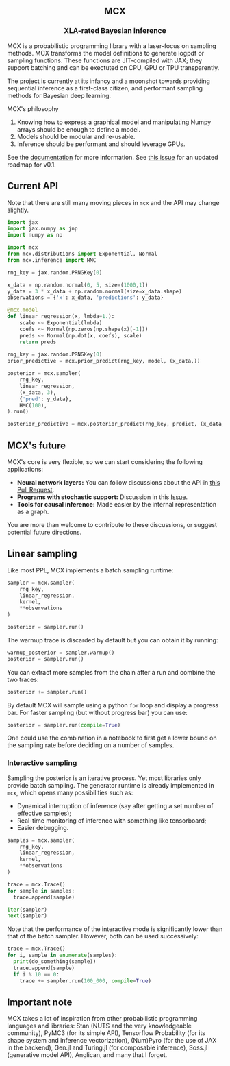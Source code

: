 <h2 align="center">
  MCX
</h2>

<h3 align="center">
 XLA-rated Bayesian inference
</h3>

MCX is a probabilistic programming library with a laser-focus on sampling
methods. MCX transforms the model definitions to generate logpdf or sampling
functions. These functions are JIT-compiled with JAX; they support batching and
can be exectuted on CPU, GPU or TPU transparently.

The project is currently at its infancy and a moonshot towards providing
sequential inference as a first-class citizen, and performant sampling methods
for Bayesian deep learning.

MCX's philosophy

1. Knowing how to express a graphical model and manipulating Numpy arrays should
   be enough to define a model.
2. Models should be modular and re-usable.
3. Inference should be performant and should leverage GPUs.

See the [documentation](https://rlouf.github.io/mcx) for more information. See [this issue](https://github.com/rlouf/mcx/issues/1) for an updated roadmap for v0.1.

## Current API

Note that there are still many moving pieces in `mcx` and the API may change
slightly.

```python
import jax
import jax.numpy as jnp
import numpy as np

import mcx
from mcx.distributions import Exponential, Normal
from mcx.inference import HMC

rng_key = jax.random.PRNGKey(0)

x_data = np.random.normal(0, 5, size=(1000,1))
y_data = 3 * x_data + np.random.normal(size=x_data.shape)
observations = {'x': x_data, 'predictions': y_data}

@mcx.model
def linear_regression(x, lmbda=1.):
    scale <~ Exponential(lmbda)
    coefs <~ Normal(np.zeros(np.shape(x)[-1]))
    preds <~ Normal(np.dot(x, coefs), scale)
    return preds
    
rng_key = jax.random.PRNGKey(0)
prior_predictive = mcx.prior_predict(rng_key, model, (x_data,))

posterior = mcx.sampler(
    rng_key,
    linear_regression,
    (x_data, 3),
    {'pred': y_data},
    HMC(100),
).run()

posterior_predictive = mcx.posterior_predict(rng_key, predict, (x_data,), trace)
```

## MCX's future

MCX's core is very flexible, so we can start considering the following
applications:

- **Neural network layers:** You can follow discussions about the API in [this Pull Request](https://github.com/rlouf/mcx/pull/16).
- **Programs with stochastic support:** Discussion in this [Issue](https://github.com/rlouf/mcx/issues/37).
- **Tools for causal inference:** Made easier by the internal representation as a
  graph.

You are more than welcome to contribute to these discussions, or suggest
potential future directions.


## Linear sampling

Like most PPL, MCX implements a batch sampling runtime:

```python
sampler = mcx.sampler(
    rng_key,
    linear_regression,
    kernel,
    **observations
)

posterior = sampler.run()
```

The warmup trace is discarded by default but you can obtain it by running:

```python
warmup_posterior = sampler.warmup()
posterior = sampler.run()
```

You can extract more samples from the chain after a run and combine the
two traces:

```python
posterior += sampler.run()
```

By default MCX will sample using a python `for` loop and display a progress bar.
For faster sampling (but without progress bar) you can use:

```python
posterior = sampler.run(compile=True)
```

One could use the combination in a notebook to first get a lower bound on the
sampling rate before deciding on a number of samples.


### Interactive sampling

Sampling the posterior is an iterative process. Yet most libraries only provide
batch sampling. The generator runtime is already implemented in `mcx`, which
opens many possibilities such as:

- Dynamical interruption of inference (say after getting a set number of
  effective samples);
- Real-time monitoring of inference with something like tensorboard;
- Easier debugging.

```python
samples = mcx.sampler(
    rng_key,
    linear_regression,
    kernel,
    **observations
)

trace = mcx.Trace()
for sample in samples:
  trace.append(sample)

iter(sampler)
next(sampler)
```

Note that the performance of the interactive mode is significantly lower than
that of the batch sampler. However, both can be used successively:

```python
trace = mcx.Trace()
for i, sample in enumerate(samples):
  print(do_something(sample))
  trace.append(sample)
  if i % 10 == 0:
    trace += sampler.run(100_000, compile=True)
```

## Important note

MCX takes a lot of inspiration from other probabilistic programming languages
and libraries: Stan (NUTS and the very knowledgeable community), PyMC3 (for its
simple API), Tensorflow Probability (for its shape system and inference
vectorization), (Num)Pyro (for the use of JAX in the backend), Gen.jl and
Turing.jl (for composable inference), Soss.jl (generative model API), Anglican,
and many that I forget.
